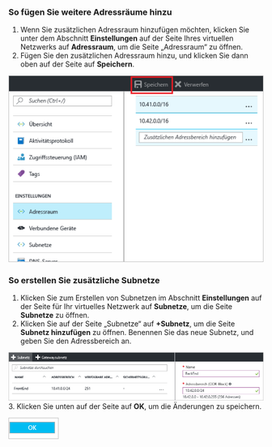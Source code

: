 ### <a name="to-add-additional-address-space"></a>So fügen Sie weitere Adressräume hinzu

1. Wenn Sie zusätzlichen Adressraum hinzufügen möchten, klicken Sie unter dem Abschnitt **Einstellungen** auf der Seite Ihres virtuellen Netzwerks auf **Adressraum**, um die Seite „Adressraum“ zu öffnen.
2. Fügen Sie den zusätzlichen Adressraum hinzu, und klicken Sie dann oben auf der Seite auf **Speichern**.

  ![Hinzufügen eines Adressraums](./media/vpn-gateway-additional-address-space-include/address_space.png)

### <a name="to-create-additional-subnets"></a>So erstellen Sie zusätzliche Subnetze

1. Klicken Sie zum Erstellen von Subnetzen im Abschnitt **Einstellungen** auf der Seite für Ihr virtuelles Netzwerk auf **Subnetze**, um die Seite **Subnetze** zu öffnen. 
2. Klicken Sie auf der Seite „Subnetze“ auf **+Subnetz**, um die Seite **Subnetz hinzufügen** zu öffnen. Benennen Sie das neue Subnetz, und geben Sie den Adressbereich an.

  ![Subnetzeinstellungen](./media/vpn-gateway-additional-address-space-include/add_subnet.png)
3. Klicken Sie unten auf der Seite auf **OK**, um die Änderungen zu speichern.

  ![Subnetzeinstellungen](./media/vpn-gateway-additional-address-space-include/ok.png)
